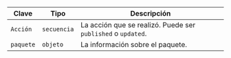 | Clave     | Tipo        | Descripción                                                  |
| --------- | ----------- | ------------------------------------------------------------ |
| `Acción`  | `secuencia` | La acción que se realizó. Puede ser `published` o `updated`. |
| `paquete` | `objeto`    | La información sobre el paquete.                             |